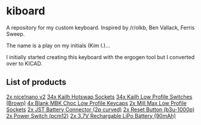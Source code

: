 # kiboard
A repository for my custom keyboard. Inspired by /r/olkb, Ben Vallack, Ferris Sweep.

The name is a play on my initials (Kim I.)...

I initially started creating this keyboard with the ergogen tool but I converted over to KICAD. 

## List of products

[2x nice!nano v2](https://splitkb.com/products/nice-nano?variant=39408154116173)
[34x Kailh Hotswap Sockets](https://www.aliexpress.com/item/33023283633.html)
[34x Kailh Low Profile Switches (Brown)](https://www.aliexpress.com/item/32959996455.html)
[4x Blank MBK Choc Low Profile Keycaps](https://splitkb.com/products/blank-mbk-choc-low-profile-keycaps?variant=31811487039565)
[2x Mill Max Low Profile Sockets](https://splitkb.com/products/mill-max-low-profile-sockets?variant=31945995845709)
[2x JST Battery Connector (2p curved)](https://www.aliexpress.com/item/1005002096347570.html)
[2x Reset Button (b3u-1000p)](https://www.aliexpress.com/item/1005002267741606.html)
[2x Power Switch (pcm12)](https://www.aliexpress.com/item/4000685483225.html?)
[2x 3.7V Rechargable LiPo Battery (90mAh)](https://www.ebay.co.uk/itm/195234783901)

